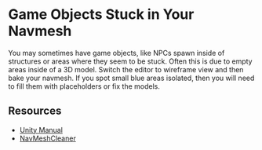 # Game Objects Stuck in Your Navmesh

You may sometimes have game objects, like NPCs spawn inside of structures or areas where they seem to be stuck. Often this is due to empty areas inside of a 3D model. Switch the editor to wireframe view and then bake your navmesh. If you spot small blue areas isolated, then you will need to fill them with placeholders or fix the models.

## Resources

* [Unity Manual](https://docs.unity3d.com/Manual/nav-Overview.html)
* [NavMeshCleaner](https://assetstore.unity.com/packages/tools/ai/navmesh-cleaner-151501)

